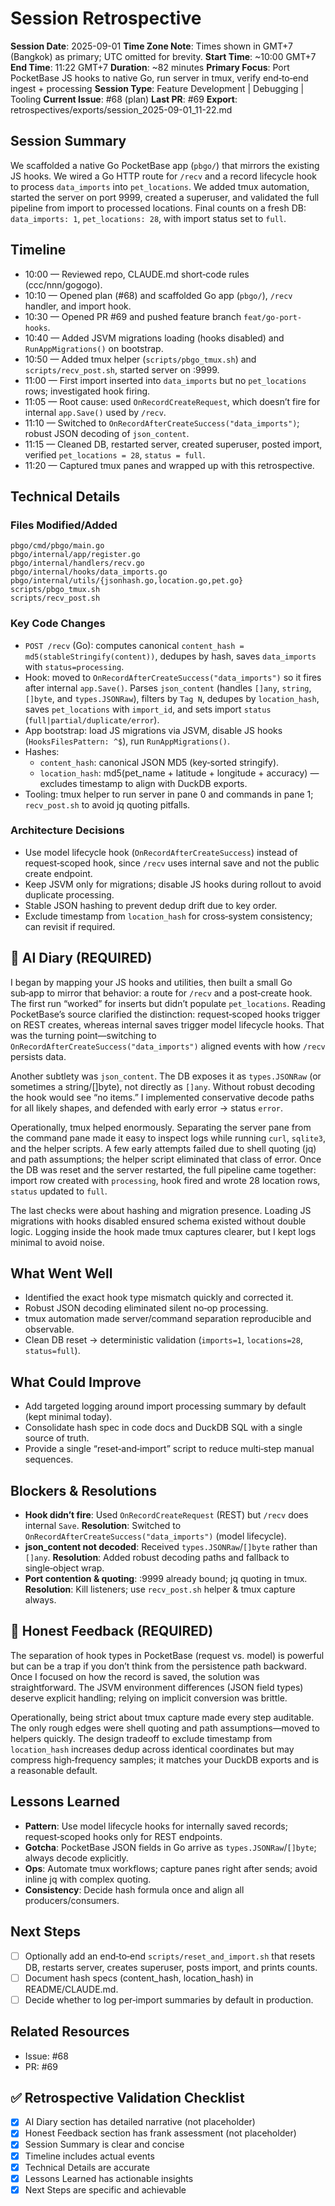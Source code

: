 # Session Retrospective

**Session Date**: 2025-09-01
**Time Zone Note**: Times shown in GMT+7 (Bangkok) as primary; UTC omitted for brevity.
**Start Time**: ~10:00 GMT+7
**End Time**: 11:22 GMT+7
**Duration**: ~82 minutes
**Primary Focus**: Port PocketBase JS hooks to native Go, run server in tmux, verify end‑to‑end ingest + processing
**Session Type**: Feature Development | Debugging | Tooling
**Current Issue**: #68 (plan)
**Last PR**: #69
**Export**: retrospectives/exports/session_2025-09-01_11-22.md

## Session Summary
We scaffolded a native Go PocketBase app (`pbgo/`) that mirrors the existing JS hooks. We wired a Go HTTP route for `/recv` and a record lifecycle hook to process `data_imports` into `pet_locations`. We added tmux automation, started the server on port 9999, created a superuser, and validated the full pipeline from import to processed locations. Final counts on a fresh DB: `data_imports: 1`, `pet_locations: 28`, with import status set to `full`.

## Timeline
- 10:00 — Reviewed repo, CLAUDE.md short‑code rules (ccc/nnn/gogogo).
- 10:10 — Opened plan (#68) and scaffolded Go app (`pbgo/`), `/recv` handler, and import hook.
- 10:30 — Opened PR #69 and pushed feature branch `feat/go-port-hooks`.
- 10:40 — Added JSVM migrations loading (hooks disabled) and `RunAppMigrations()` on bootstrap.
- 10:50 — Added tmux helper (`scripts/pbgo_tmux.sh`) and `scripts/recv_post.sh`, started server on :9999.
- 11:00 — First import inserted into `data_imports` but no `pet_locations` rows; investigated hook firing.
- 11:05 — Root cause: used `OnRecordCreateRequest`, which doesn’t fire for internal `app.Save()` used by `/recv`.
- 11:10 — Switched to `OnRecordAfterCreateSuccess("data_imports")`; robust JSON decoding of `json_content`.
- 11:15 — Cleaned DB, restarted server, created superuser, posted import, verified `pet_locations = 28`, `status = full`.
- 11:20 — Captured tmux panes and wrapped up with this retrospective.

## Technical Details

### Files Modified/Added
```
pbgo/cmd/pbgo/main.go
pbgo/internal/app/register.go
pbgo/internal/handlers/recv.go
pbgo/internal/hooks/data_imports.go
pbgo/internal/utils/{jsonhash.go,location.go,pet.go}
scripts/pbgo_tmux.sh
scripts/recv_post.sh
```

### Key Code Changes
- `POST /recv` (Go): computes canonical `content_hash = md5(stableStringify(content))`, dedupes by hash, saves `data_imports` with `status=processing`.
- Hook: moved to `OnRecordAfterCreateSuccess("data_imports")` so it fires after internal `app.Save()`. Parses `json_content` (handles `[]any`, `string`, `[]byte`, and `types.JSONRaw`), filters by `Tag N`, dedupes by `location_hash`, saves `pet_locations` with `import_id`, and sets import `status` (`full|partial/duplicate/error`).
- App bootstrap: load JS migrations via JSVM, disable JS hooks (`HooksFilesPattern: ^$`), run `RunAppMigrations()`.
- Hashes:
  - `content_hash`: canonical JSON MD5 (key‑sorted stringify).
  - `location_hash`: md5(pet_name + latitude + longitude + accuracy) — excludes timestamp to align with DuckDB exports.
- Tooling: tmux helper to run server in pane 0 and commands in pane 1; `recv_post.sh` to avoid jq quoting pitfalls.

### Architecture Decisions
- Use model lifecycle hook (`OnRecordAfterCreateSuccess`) instead of request‑scoped hook, since `/recv` uses internal save and not the public create endpoint.
- Keep JSVM only for migrations; disable JS hooks during rollout to avoid duplicate processing.
- Stable JSON hashing to prevent dedup drift due to key order.
- Exclude timestamp from `location_hash` for cross‑system consistency; can revisit if required.

## 📝 AI Diary (REQUIRED)
I began by mapping your JS hooks and utilities, then built a small Go sub‑app to mirror that behavior: a route for `/recv` and a post‑create hook. The first run “worked” for inserts but didn’t populate `pet_locations`. Reading PocketBase’s source clarified the distinction: request‑scoped hooks trigger on REST creates, whereas internal saves trigger model lifecycle hooks. That was the turning point—switching to `OnRecordAfterCreateSuccess("data_imports")` aligned events with how `/recv` persists data.

Another subtlety was `json_content`. The DB exposes it as `types.JSONRaw` (or sometimes a string/[]byte), not directly as `[]any`. Without robust decoding the hook would see “no items.” I implemented conservative decode paths for all likely shapes, and defended with early error → status `error`.

Operationally, tmux helped enormously. Separating the server pane from the command pane made it easy to inspect logs while running `curl`, `sqlite3`, and the helper scripts. A few early attempts failed due to shell quoting (jq) and path assumptions; the helper script eliminated that class of error. Once the DB was reset and the server restarted, the full pipeline came together: import row created with `processing`, hook fired and wrote 28 location rows, `status` updated to `full`.

The last checks were about hashing and migration presence. Loading JS migrations with hooks disabled ensured schema existed without double logic. Logging inside the hook made tmux captures clearer, but I kept logs minimal to avoid noise.

## What Went Well
- Identified the exact hook type mismatch quickly and corrected it.
- Robust JSON decoding eliminated silent no‑op processing.
- tmux automation made server/command separation reproducible and observable.
- Clean DB reset → deterministic validation (`imports=1`, `locations=28`, `status=full`).

## What Could Improve
- Add targeted logging around import processing summary by default (kept minimal today).
- Consolidate hash spec in code docs and DuckDB SQL with a single source of truth.
- Provide a single “reset‑and‑import” script to reduce multi‑step manual sequences.

## Blockers & Resolutions
- **Hook didn’t fire**: Used `OnRecordCreateRequest` (REST) but `/recv` does internal `Save`. 
  **Resolution**: Switched to `OnRecordAfterCreateSuccess("data_imports")` (model lifecycle). 
- **json_content not decoded**: Received `types.JSONRaw`/`[]byte` rather than `[]any`. 
  **Resolution**: Added robust decoding paths and fallback to single‑object wrap.
- **Port contention & quoting**: :9999 already bound; jq quoting in tmux. 
  **Resolution**: Kill listeners; use `recv_post.sh` helper & tmux capture always.

## 💭 Honest Feedback (REQUIRED)
The separation of hook types in PocketBase (request vs. model) is powerful but can be a trap if you don’t think from the persistence path backward. Once I focused on how the record is saved, the solution was straightforward. The JSVM environment differences (JSON field types) deserve explicit handling; relying on implicit conversion was brittle.

Operationally, being strict about tmux capture made every step auditable. The only rough edges were shell quoting and path assumptions—moved to helpers quickly. The design tradeoff to exclude timestamp from `location_hash` increases dedup across identical coordinates but may compress high‑frequency samples; it matches your DuckDB exports and is a reasonable default.

## Lessons Learned
- **Pattern**: Use model lifecycle hooks for internally saved records; request‑scoped hooks only for REST endpoints.
- **Gotcha**: PocketBase JSON fields in Go arrive as `types.JSONRaw`/`[]byte`; always decode explicitly.
- **Ops**: Automate tmux workflows; capture panes right after sends; avoid inline jq with complex quoting.
- **Consistency**: Decide hash formula once and align all producers/consumers.

## Next Steps
- [ ] Optionally add an end‑to‑end `scripts/reset_and_import.sh` that resets DB, restarts server, creates superuser, posts import, and prints counts.
- [ ] Document hash specs (content_hash, location_hash) in README/CLAUDE.md.
- [ ] Decide whether to log per‑import summaries by default in production.

## Related Resources
- Issue: #68
- PR: #69

## ✅ Retrospective Validation Checklist
- [x] AI Diary section has detailed narrative (not placeholder)
- [x] Honest Feedback section has frank assessment (not placeholder)
- [x] Session Summary is clear and concise
- [x] Timeline includes actual events
- [x] Technical Details are accurate
- [x] Lessons Learned has actionable insights
- [x] Next Steps are specific and achievable
